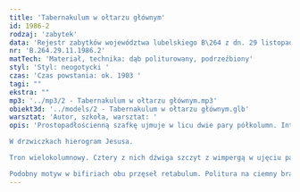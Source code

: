 ```yaml
---
title: 'Tabernakulum w ołtarzu głównym'
id: 1986-2
rodzaj: 'zabytek'
data: 'Rejestr zabytków województwa lubelskiego B\264 z dn. 29 listopada 1986 r. '
nr: 'B.264.29.11.1986.2'
matTech: 'Materiał, technika: dąb politurowany, podrzeźbiony'
styl: 'Styl: neogotycki '
czas: 'Czas powstania: ok. 1903 '
tagi: "" 
ekstra: ""
mp3: '../mp3/2 - Tabernakulum w ołtarzu głównym.mp3'
obiekt3d: '../models/2 - Tabernakulum w ołtarzu głównym.glb'
warsztat: 'Autor, szkoła, warsztat: '
opis: 'Prostopadłościenną szafkę ujmuje w licu dwie pary półkolumn. Interkolumnium wypełnione ażurowo oknem biforialnym. 

W drzwiczkach hierogram Jesusa. 

Tron wielokolumnowy. Cztery z nich dźwiga szczyt z wimpergą w ujęciu pary pinakli. Cztery wewnętrzne dźwigają, ponad arkadami, sklepienie beczkowe tronu. Ścinka tła, z kolumienką, wycinana w kratownicę, w której motyw liii. 

Podobny motyw w bifiriach obu przęseł retabulum. Politura na ciemny brąz.'
---
```















